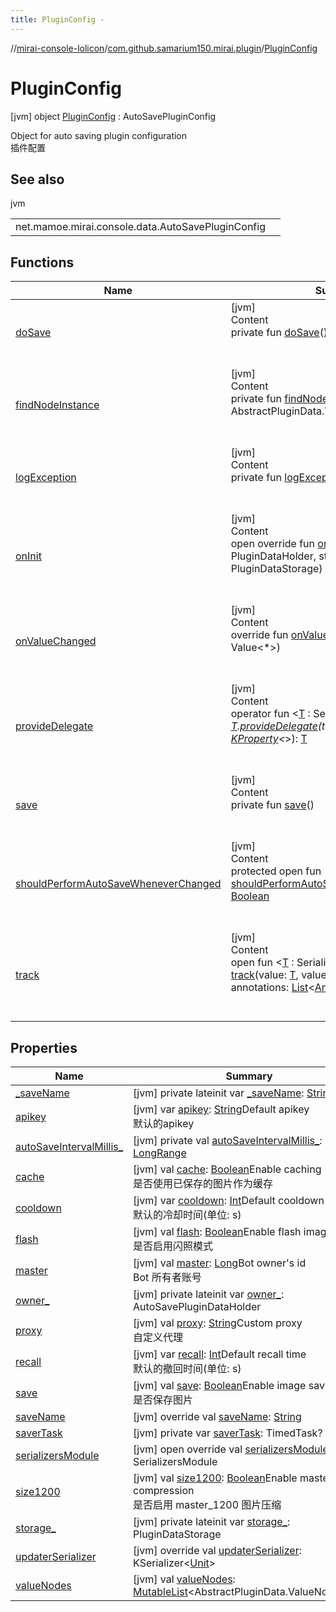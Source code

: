 ```yaml
---
title: PluginConfig -
---
```

//[mirai-console-lolicon](../../../index.md)/[com.github.samarium150.mirai.plugin](../index.md)/[PluginConfig](index.md)



# PluginConfig  
 [jvm] object [PluginConfig](index.md) : AutoSavePluginConfig

Object for auto saving plugin configuration <br> 插件配置

   


## See also  
  
jvm  
  
| | |
|---|---|
| <a name="com.github.samarium150.mirai.plugin/PluginConfig///PointingToDeclaration/"></a>net.mamoe.mirai.console.data.AutoSavePluginConfig| <a name="com.github.samarium150.mirai.plugin/PluginConfig///PointingToDeclaration/"></a>|
  


## Functions  
  
|  Name |  Summary | 
|---|---|
| <a name="net.mamoe.mirai.console.data/AutoSavePluginData/doSave/#/PointingToDeclaration/"></a>[doSave](../-reply-config/index.md#-1838414339%2FFunctions%2F863300109)| <a name="net.mamoe.mirai.console.data/AutoSavePluginData/doSave/#/PointingToDeclaration/"></a>[jvm]  <br>Content  <br>private fun [doSave](../-reply-config/index.md#-1838414339%2FFunctions%2F863300109)()  <br><br><br>|
| <a name="net.mamoe.mirai.console.internal.data/PluginDataImpl/findNodeInstance/#kotlin.String/PointingToDeclaration/"></a>[findNodeInstance](../-reply-config/index.md#-1300372738%2FFunctions%2F863300109)| <a name="net.mamoe.mirai.console.internal.data/PluginDataImpl/findNodeInstance/#kotlin.String/PointingToDeclaration/"></a>[jvm]  <br>Content  <br>private fun [findNodeInstance](../-reply-config/index.md#-1300372738%2FFunctions%2F863300109)(name: [String](https://kotlinlang.org/api/latest/jvm/stdlib/kotlin/-string/index.html)): AbstractPluginData.ValueNode<*>?  <br><br><br>|
| <a name="net.mamoe.mirai.console.data/AutoSavePluginData/logException/#kotlin.Throwable/PointingToDeclaration/"></a>[logException](../-reply-config/index.md#-973621049%2FFunctions%2F863300109)| <a name="net.mamoe.mirai.console.data/AutoSavePluginData/logException/#kotlin.Throwable/PointingToDeclaration/"></a>[jvm]  <br>Content  <br>private fun [logException](../-reply-config/index.md#-973621049%2FFunctions%2F863300109)(e: [Throwable](https://kotlinlang.org/api/latest/jvm/stdlib/kotlin/-throwable/index.html))  <br><br><br>|
| <a name="net.mamoe.mirai.console.data/AutoSavePluginData/onInit/#net.mamoe.mirai.console.data.PluginDataHolder#net.mamoe.mirai.console.data.PluginDataStorage/PointingToDeclaration/"></a>[onInit](../-reply-config/index.md#1381327192%2FFunctions%2F863300109)| <a name="net.mamoe.mirai.console.data/AutoSavePluginData/onInit/#net.mamoe.mirai.console.data.PluginDataHolder#net.mamoe.mirai.console.data.PluginDataStorage/PointingToDeclaration/"></a>[jvm]  <br>Content  <br>open override fun [onInit](../-reply-config/index.md#1381327192%2FFunctions%2F863300109)(owner: PluginDataHolder, storage: PluginDataStorage)  <br><br><br>|
| <a name="net.mamoe.mirai.console.data/AutoSavePluginData/onValueChanged/#net.mamoe.mirai.console.data.Value[*]/PointingToDeclaration/"></a>[onValueChanged](../-reply-config/index.md#238717877%2FFunctions%2F863300109)| <a name="net.mamoe.mirai.console.data/AutoSavePluginData/onValueChanged/#net.mamoe.mirai.console.data.Value[*]/PointingToDeclaration/"></a>[jvm]  <br>Content  <br>override fun [onValueChanged](../-reply-config/index.md#238717877%2FFunctions%2F863300109)(value: Value<*>)  <br><br><br>|
| <a name="net.mamoe.mirai.console.data/AbstractPluginData/provideDelegate/TypeParam(bounds=[net.mamoe.mirai.console.data.SerializerAwareValue[*]])#kotlin.Any?#kotlin.reflect.KProperty[*]/PointingToDeclaration/"></a>[provideDelegate](../-reply-config/index.md#960925360%2FFunctions%2F863300109)| <a name="net.mamoe.mirai.console.data/AbstractPluginData/provideDelegate/TypeParam(bounds=[net.mamoe.mirai.console.data.SerializerAwareValue[*]])#kotlin.Any?#kotlin.reflect.KProperty[*]/PointingToDeclaration/"></a>[jvm]  <br>Content  <br>operator fun <[T](../-reply-config/index.md#960925360%2FFunctions%2F863300109) : SerializerAwareValue<*>> [T](../-reply-config/index.md#960925360%2FFunctions%2F863300109).[provideDelegate](../-reply-config/index.md#960925360%2FFunctions%2F863300109)(thisRef: [Any](https://kotlinlang.org/api/latest/jvm/stdlib/kotlin/-any/index.html)?, property: [KProperty](https://kotlinlang.org/api/latest/jvm/stdlib/kotlin.reflect/-k-property/index.html)<*>): [T](../-reply-config/index.md#960925360%2FFunctions%2F863300109)  <br><br><br>|
| <a name="net.mamoe.mirai.console.data/AutoSavePluginData/save/#/PointingToDeclaration/"></a>[save](../-reply-config/index.md#-411480888%2FFunctions%2F863300109)| <a name="net.mamoe.mirai.console.data/AutoSavePluginData/save/#/PointingToDeclaration/"></a>[jvm]  <br>Content  <br>private fun [save](../-reply-config/index.md#-411480888%2FFunctions%2F863300109)()  <br><br><br>|
| <a name="net.mamoe.mirai.console.data/AutoSavePluginData/shouldPerformAutoSaveWheneverChanged/#/PointingToDeclaration/"></a>[shouldPerformAutoSaveWheneverChanged](../-reply-config/index.md#816398627%2FFunctions%2F863300109)| <a name="net.mamoe.mirai.console.data/AutoSavePluginData/shouldPerformAutoSaveWheneverChanged/#/PointingToDeclaration/"></a>[jvm]  <br>Content  <br>protected open fun [shouldPerformAutoSaveWheneverChanged](../-reply-config/index.md#816398627%2FFunctions%2F863300109)(): [Boolean](https://kotlinlang.org/api/latest/jvm/stdlib/kotlin/-boolean/index.html)  <br><br><br>|
| <a name="net.mamoe.mirai.console.data/AbstractPluginData/track/#TypeParam(bounds=[net.mamoe.mirai.console.data.SerializerAwareValue[*]])#kotlin.String#kotlin.collections.List[kotlin.Annotation]/PointingToDeclaration/"></a>[track](../-reply-config/index.md#-997757058%2FFunctions%2F863300109)| <a name="net.mamoe.mirai.console.data/AbstractPluginData/track/#TypeParam(bounds=[net.mamoe.mirai.console.data.SerializerAwareValue[*]])#kotlin.String#kotlin.collections.List[kotlin.Annotation]/PointingToDeclaration/"></a>[jvm]  <br>Content  <br>open fun <[T](../-reply-config/index.md#-997757058%2FFunctions%2F863300109) : SerializerAwareValue<*>> [track](../-reply-config/index.md#-997757058%2FFunctions%2F863300109)(value: [T](../-reply-config/index.md#-997757058%2FFunctions%2F863300109), valueName: [String](https://kotlinlang.org/api/latest/jvm/stdlib/kotlin/-string/index.html), annotations: [List](https://kotlinlang.org/api/latest/jvm/stdlib/kotlin.collections/-list/index.html)<[Annotation](https://kotlinlang.org/api/latest/jvm/stdlib/kotlin/-annotation/index.html)>): [T](../-reply-config/index.md#-997757058%2FFunctions%2F863300109)  <br><br><br>|


## Properties  
  
|  Name |  Summary | 
|---|---|
| <a name="com.github.samarium150.mirai.plugin/PluginConfig/_saveName/#/PointingToDeclaration/"></a>[_saveName](index.md#-1287328683%2FProperties%2F863300109)| <a name="com.github.samarium150.mirai.plugin/PluginConfig/_saveName/#/PointingToDeclaration/"></a> [jvm] private lateinit var [_saveName](index.md#-1287328683%2FProperties%2F863300109): [String](https://kotlinlang.org/api/latest/jvm/stdlib/kotlin/-string/index.html)   <br>|
| <a name="com.github.samarium150.mirai.plugin/PluginConfig/apikey/#/PointingToDeclaration/"></a>[apikey](apikey.md)| <a name="com.github.samarium150.mirai.plugin/PluginConfig/apikey/#/PointingToDeclaration/"></a> [jvm] var [apikey](apikey.md): [String](https://kotlinlang.org/api/latest/jvm/stdlib/kotlin/-string/index.html)Default apikey <br> 默认的apikey   <br>|
| <a name="com.github.samarium150.mirai.plugin/PluginConfig/autoSaveIntervalMillis_/#/PointingToDeclaration/"></a>[autoSaveIntervalMillis_](index.md#1098223444%2FProperties%2F863300109)| <a name="com.github.samarium150.mirai.plugin/PluginConfig/autoSaveIntervalMillis_/#/PointingToDeclaration/"></a> [jvm] private val [autoSaveIntervalMillis_](index.md#1098223444%2FProperties%2F863300109): [LongRange](https://kotlinlang.org/api/latest/jvm/stdlib/kotlin.ranges/-long-range/index.html)   <br>|
| <a name="com.github.samarium150.mirai.plugin/PluginConfig/cache/#/PointingToDeclaration/"></a>[cache](cache.md)| <a name="com.github.samarium150.mirai.plugin/PluginConfig/cache/#/PointingToDeclaration/"></a> [jvm] val [cache](cache.md): [Boolean](https://kotlinlang.org/api/latest/jvm/stdlib/kotlin/-boolean/index.html)Enable caching <br> 是否使用已保存的图片作为缓存   <br>|
| <a name="com.github.samarium150.mirai.plugin/PluginConfig/cooldown/#/PointingToDeclaration/"></a>[cooldown](cooldown.md)| <a name="com.github.samarium150.mirai.plugin/PluginConfig/cooldown/#/PointingToDeclaration/"></a> [jvm] var [cooldown](cooldown.md): [Int](https://kotlinlang.org/api/latest/jvm/stdlib/kotlin/-int/index.html)Default cooldown time <br> 默认的冷却时间(单位: s)   <br>|
| <a name="com.github.samarium150.mirai.plugin/PluginConfig/flash/#/PointingToDeclaration/"></a>[flash](flash.md)| <a name="com.github.samarium150.mirai.plugin/PluginConfig/flash/#/PointingToDeclaration/"></a> [jvm] val [flash](flash.md): [Boolean](https://kotlinlang.org/api/latest/jvm/stdlib/kotlin/-boolean/index.html)Enable flash image <br> 是否启用闪照模式   <br>|
| <a name="com.github.samarium150.mirai.plugin/PluginConfig/master/#/PointingToDeclaration/"></a>[master](master.md)| <a name="com.github.samarium150.mirai.plugin/PluginConfig/master/#/PointingToDeclaration/"></a> [jvm] val [master](master.md): [Long](https://kotlinlang.org/api/latest/jvm/stdlib/kotlin/-long/index.html)Bot owner's id <br> Bot 所有者账号   <br>|
| <a name="com.github.samarium150.mirai.plugin/PluginConfig/owner_/#/PointingToDeclaration/"></a>[owner_](index.md#-1416030254%2FProperties%2F863300109)| <a name="com.github.samarium150.mirai.plugin/PluginConfig/owner_/#/PointingToDeclaration/"></a> [jvm] private lateinit var [owner_](index.md#-1416030254%2FProperties%2F863300109): AutoSavePluginDataHolder   <br>|
| <a name="com.github.samarium150.mirai.plugin/PluginConfig/proxy/#/PointingToDeclaration/"></a>[proxy](proxy.md)| <a name="com.github.samarium150.mirai.plugin/PluginConfig/proxy/#/PointingToDeclaration/"></a> [jvm] val [proxy](proxy.md): [String](https://kotlinlang.org/api/latest/jvm/stdlib/kotlin/-string/index.html)Custom proxy <br> 自定义代理   <br>|
| <a name="com.github.samarium150.mirai.plugin/PluginConfig/recall/#/PointingToDeclaration/"></a>[recall](recall.md)| <a name="com.github.samarium150.mirai.plugin/PluginConfig/recall/#/PointingToDeclaration/"></a> [jvm] var [recall](recall.md): [Int](https://kotlinlang.org/api/latest/jvm/stdlib/kotlin/-int/index.html)Default recall time <br> 默认的撤回时间(单位: s)   <br>|
| <a name="com.github.samarium150.mirai.plugin/PluginConfig/save/#/PointingToDeclaration/"></a>[save](save.md)| <a name="com.github.samarium150.mirai.plugin/PluginConfig/save/#/PointingToDeclaration/"></a> [jvm] val [save](save.md): [Boolean](https://kotlinlang.org/api/latest/jvm/stdlib/kotlin/-boolean/index.html)Enable image saving <br> 是否保存图片   <br>|
| <a name="com.github.samarium150.mirai.plugin/PluginConfig/saveName/#/PointingToDeclaration/"></a>[saveName](index.md#1614017910%2FProperties%2F863300109)| <a name="com.github.samarium150.mirai.plugin/PluginConfig/saveName/#/PointingToDeclaration/"></a> [jvm] override val [saveName](index.md#1614017910%2FProperties%2F863300109): [String](https://kotlinlang.org/api/latest/jvm/stdlib/kotlin/-string/index.html)   <br>|
| <a name="com.github.samarium150.mirai.plugin/PluginConfig/saverTask/#/PointingToDeclaration/"></a>[saverTask](index.md#-860397310%2FProperties%2F863300109)| <a name="com.github.samarium150.mirai.plugin/PluginConfig/saverTask/#/PointingToDeclaration/"></a> [jvm] private var [saverTask](index.md#-860397310%2FProperties%2F863300109): TimedTask?   <br>|
| <a name="com.github.samarium150.mirai.plugin/PluginConfig/serializersModule/#/PointingToDeclaration/"></a>[serializersModule](index.md#1088451631%2FProperties%2F863300109)| <a name="com.github.samarium150.mirai.plugin/PluginConfig/serializersModule/#/PointingToDeclaration/"></a> [jvm] open override val [serializersModule](index.md#1088451631%2FProperties%2F863300109): SerializersModule   <br>|
| <a name="com.github.samarium150.mirai.plugin/PluginConfig/size1200/#/PointingToDeclaration/"></a>[size1200](size1200.md)| <a name="com.github.samarium150.mirai.plugin/PluginConfig/size1200/#/PointingToDeclaration/"></a> [jvm] val [size1200](size1200.md): [Boolean](https://kotlinlang.org/api/latest/jvm/stdlib/kotlin/-boolean/index.html)Enable master_1200 compression <br> 是否启用 master_1200 图片压缩   <br>|
| <a name="com.github.samarium150.mirai.plugin/PluginConfig/storage_/#/PointingToDeclaration/"></a>[storage_](index.md#-765224614%2FProperties%2F863300109)| <a name="com.github.samarium150.mirai.plugin/PluginConfig/storage_/#/PointingToDeclaration/"></a> [jvm] private lateinit var [storage_](index.md#-765224614%2FProperties%2F863300109): PluginDataStorage   <br>|
| <a name="com.github.samarium150.mirai.plugin/PluginConfig/updaterSerializer/#/PointingToDeclaration/"></a>[updaterSerializer](index.md#-1050808415%2FProperties%2F863300109)| <a name="com.github.samarium150.mirai.plugin/PluginConfig/updaterSerializer/#/PointingToDeclaration/"></a> [jvm] override val [updaterSerializer](index.md#-1050808415%2FProperties%2F863300109): KSerializer<[Unit](https://kotlinlang.org/api/latest/jvm/stdlib/kotlin/-unit/index.html)>   <br>|
| <a name="com.github.samarium150.mirai.plugin/PluginConfig/valueNodes/#/PointingToDeclaration/"></a>[valueNodes](index.md#-1358215650%2FProperties%2F863300109)| <a name="com.github.samarium150.mirai.plugin/PluginConfig/valueNodes/#/PointingToDeclaration/"></a> [jvm] val [valueNodes](index.md#-1358215650%2FProperties%2F863300109): [MutableList](https://kotlinlang.org/api/latest/jvm/stdlib/kotlin.collections/-mutable-list/index.html)<AbstractPluginData.ValueNode<*>>   <br>|

